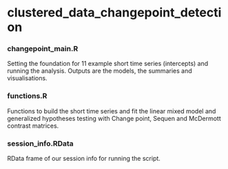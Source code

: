 # clustered_data_changepoint_detection

### changepoint_main.R 
Setting the foundation for 11 example short time series (intercepts) and running the analysis.
Outputs are the models, the summaries and visualisations.

### functions.R
Functions to build the short time series and fit the linear mixed model and generalized hypotheses testing with Change point, Sequen and McDermott contrast matrices.

### session_info.RData
RData frame of our session info for running the script.
